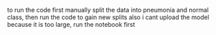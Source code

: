 to run the code first manually split the data into pneumonia and normal class, then run the code to gain new splits
also i cant upload the model because it is too large, run the notebook first
